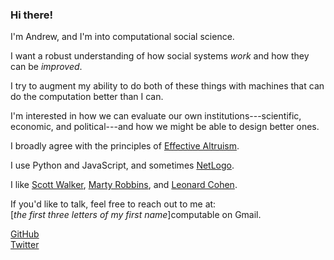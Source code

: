 ### Hi there!

I'm Andrew, and I'm into computational social science.

I want a robust understanding of how social systems _work_ and how they can be _improved_.  

I try to augment my ability to do both of these things with machines that can do the computation better than I can.

I'm interested in how we can evaluate our own institutions---scientific, economic, and political---and how we might be able to design better ones.

I broadly agree with the principles of [Effective Altruism](https://en.wikipedia.org/wiki/Effective_altruism).

I use Python and JavaScript, and sometimes [NetLogo](https://ccl.northwestern.edu/netlogo/).

I like [Scott Walker](https://www.youtube.com/watch?v=DRPXfsCBvVU), [Marty Robbins](https://www.youtube.com/watch?v=6x6o_tBU8DU), and [Leonard Cohen](https://www.youtube.com/watch?v=yOnXe8ttmjY).

If you'd like to talk, feel free to reach out to me at:  
[_the first three letters of my first name_]computable on Gmail.

[GitHub](https://github.com/noncomputable)  
[Twitter](https://twitter.com/noncomputable)
